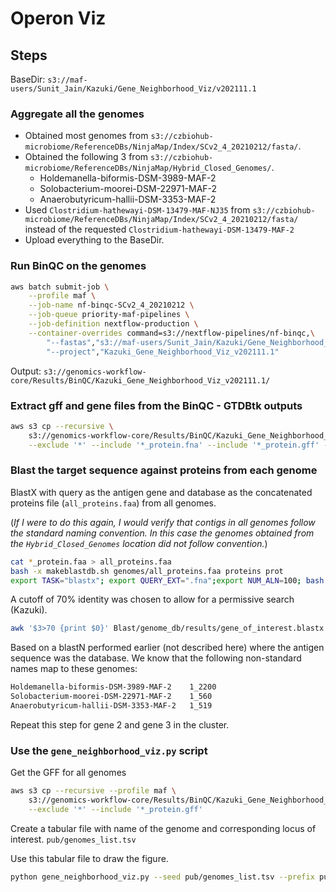 # Operon Viz

## Steps

BaseDir: `s3://maf-users/Sunit_Jain/Kazuki/Gene_Neighborhood_Viz/v202111.1`

### Aggregate all the genomes

- Obtained most genomes from `s3://czbiohub-microbiome/ReferenceDBs/NinjaMap/Index/SCv2_4_20210212/fasta/`.
- Obtained the following 3 from `s3://czbiohub-microbiome/ReferenceDBs/NinjaMap/Hybrid_Closed_Genomes/`.
  - Holdemanella-biformis-DSM-3989-MAF-2
  - Solobacterium-moorei-DSM-22971-MAF-2
  - Anaerobutyricum-hallii-DSM-3353-MAF-2
- Used `Clostridium-hathewayi-DSM-13479-MAF-NJ35` from `s3://czbiohub-microbiome/ReferenceDBs/NinjaMap/Index/SCv2_4_20210212/fasta/` instead of the requested `Clostridium-hathewayi-DSM-13479-MAF-2`
- Upload everything to the BaseDir.

### Run BinQC on the genomes

```bash
aws batch submit-job \
    --profile maf \
    --job-name nf-binqc-SCv2_4_20210212 \
    --job-queue priority-maf-pipelines \
    --job-definition nextflow-production \
    --container-overrides command=s3://nextflow-pipelines/nf-binqc,\
        "--fastas","s3://maf-users/Sunit_Jain/Kazuki/Gene_Neighborhood_Viz/v202111.1/genomes",\
        "--project","Kazuki_Gene_Neighborhood_Viz_v202111.1"
```

Output: `s3://genomics-workflow-core/Results/BinQC/Kazuki_Gene_Neighborhood_Viz_v202111.1/`

### Extract gff and gene files from the BinQC - GTDBtk outputs

```bash
aws s3 cp --recursive \
    s3://genomics-workflow-core/Results/BinQC/Kazuki_Gene_Neighborhood_Viz_v202111.1/04_GTDBtk/gtdbtk-results/identify/intermediate_results/marker_genes/ . \
    --exclude '*' --include '*_protein.fna' --include '*_protein.gff' --include '*_protein.faa'
```

### Blast the target sequence against proteins from each genome

BlastX with query as the antigen gene and database as the concatenated proteins file (`all_proteins.faa`) from all genomes.

(_If I were to do this again, I would verify that contigs in all genomes follow the standard naming convention. In this case the genomes obtained from the `Hybrid_Closed_Genomes` location did not follow convention._)

```bash
cat *_protein.faa > all_proteins.faa
bash -x makeblastdb.sh genomes/all_proteins.faa proteins prot
export TASK="blastx"; export QUERY_EXT=".fna";export NUM_ALN=100; bash -x run_blast.sh Blast/genome_db/queries/gene_of_interest.fna /mnt/efs/scratch/sunit/Kazuki/blastdb_custom/proteins
```

A cutoff of 70% identity was chosen to allow for a permissive search (Kazuki).

```bash
awk '$3>70 {print $0}' Blast/genome_db/results/gene_of_interest.blastx.outFmt_6.tsv | sort -k2,2 -k3,3nr | cut -f 2 >  antigen_hits.blastx_70.list
```

Based on a blastN performed earlier (not described here) where the antigen sequence was the database. We know that the following non-standard names map to these genomes:

```bash
Holdemanella-biformis-DSM-3989-MAF-2    1_2200
Solobacterium-moorei-DSM-22971-MAF-2    1_560
Anaerobutyricum-hallii-DSM-3353-MAF-2   1_519
```

Repeat this step for gene 2 and gene 3 in the cluster.

### Use the `gene_neighborhood_viz.py` script

Get the GFF for all genomes

```bash
aws s3 cp --recursive --profile maf \
    s3://genomics-workflow-core/Results/BinQC/Kazuki_Gene_Neighborhood_Viz_v202111.1/04_GTDBtk/gtdbtk-results/identify/intermediate_results/marker_genes/ . \
    --exclude '*' --include '*_protein.gff'
```

Create a tabular file with name of the genome and corresponding locus of interest. `pub/genomes_list.tsv`

Use this tabular file to draw the figure.

```bash
python gene_neighborhood_viz.py --seed pub/genomes_list.tsv --prefix pub/genomes_list
```
